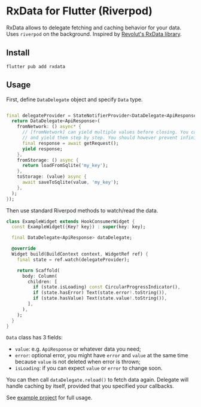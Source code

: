 # RxData for Flutter (Riverpod)

RxData allows to delegate fetching and caching behavior for your data. Uses `riverpod` on the
background. Inspired by [Revolut's RxData library](https://github.com/revolut-mobile/RxData).

## Install

```shell
flutter pub add rxdata
```

## Usage

First, define `DataDelegate` object and specify `Data` type.

```dart

final delegateProvider = StateNotifierProvider<DataDelegate<ApiResponse>, Data<ApiResponse>>((ref) {
  return DataDelegate<ApiResponse>(
    fromNetwork: () async* {
      // [fromNetwork] can yield multiple values before closing. You can sequentially fetch data and 
      // and yield them step by step. You should however prevent infinite streams.
      final response = await getRequest();
      yield response;
    },
    fromStorage: () async {
      return loadFromSqlite('my_key');
    },
    toStorage: (value) async {
      await saveToSqlite(value, 'my_key');
    },
  );
});

```

Then use standard Riverpod methods to watch/read the data.

```dart
class ExampleWidget extends HookConsumerWidget {
  const ExampleWidget({Key? key}) : super(key: key);

  final DataDelegate<ApiResponse> dataDelegate;

  @override
  Widget build(BuildContext context, WidgetRef ref) {
    final state = ref.watch(delegateProvider);

    return Scaffold(
      body: Column(
        children: [
          if (state.isLoading) const CircularProgressIndicator(),
          if (state.hasError) Text(state.error!.toString()),
          if (state.hasValue) Text(state.value!.toString()),
        ],
      ),
    );
  }
}
```

`Data` class has 3 fields:

* `value`: e.g. `ApiResponse` or whatever data you need;
* `error`: optional error, you might have `error` and `value` at the same time because `value` is
  not deleted when error is thrown;
* `isLoading`: if you can expect `value` or `error` to change soon.

You can then call `dataDelegate.reload()` to fetch data again. Delegate will handle caching by
itself, provided that you specified your callbacks.

See [example project](https://github.com/vaetas/rxdata/blob/main/example/lib/main.dart) for full
usage.
